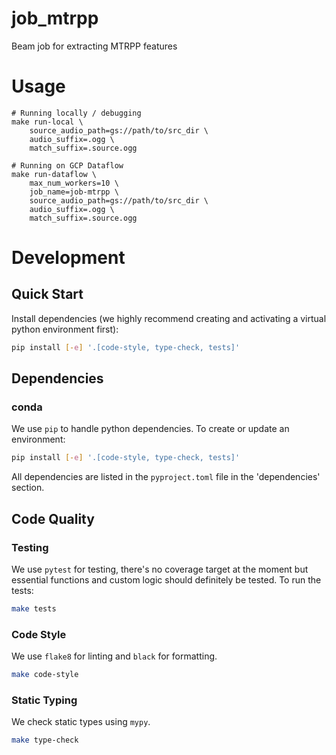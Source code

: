 # job_mtrpp

Beam job for extracting MTRPP features

# Usage
```
# Running locally / debugging
make run-local \
    source_audio_path=gs://path/to/src_dir \
    audio_suffix=.ogg \
    match_suffix=.source.ogg

# Running on GCP Dataflow
make run-dataflow \
    max_num_workers=10 \
    job_name=job-mtrpp \
    source_audio_path=gs://path/to/src_dir \
    audio_suffix=.ogg \
    match_suffix=.source.ogg
```

# Development
## Quick Start
Install dependencies (we highly recommend creating and activating a virtual
python environment first):
```sh
pip install [-e] '.[code-style, type-check, tests]'
```

## Dependencies
### conda
We use `pip` to handle python dependencies.  To create or update an environment:

```sh
pip install [-e] '.[code-style, type-check, tests]'
```

All dependencies are listed in the `pyproject.toml` file in the 'dependencies'
section.

## Code Quality
### Testing
We use `pytest` for testing, there's no coverage target at the moment but
essential functions and custom logic should definitely be tested. To run the
tests:
```sh
make tests
```

### Code Style
We use `flake8` for linting and `black` for formatting.

```sh
make code-style
```

### Static Typing
We check static types using `mypy`.
```sh
make type-check
```
